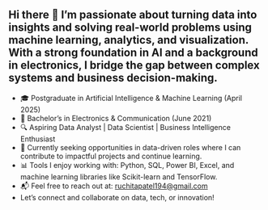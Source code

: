 ## Hi there 👋 I’m passionate about turning data into insights and solving real-world problems using machine learning, analytics, and visualization. With a strong foundation in AI and a background in electronics, I bridge the gap between complex systems and business decision-making.
- 🎓 Postgraduate in Artificial Intelligence & Machine Learning (April 2025) 
- 📡 Bachelor’s in Electronics & Communication (June 2021) 
- 🔍 Aspiring Data Analyst | Data Scientist | Business Intelligence Enthusiast
- 💼 Currently seeking opportunities in data-driven roles where I can contribute to impactful projects and continue learning. 
- 📊 Tools I enjoy working with: Python, SQL, Power BI, Excel, and machine learning libraries like Scikit-learn and TensorFlow.
- 📬 Feel free to reach out at: ruchitapatel194@gmail.com
- Let’s connect and collaborate on data, tech, or innovation!
<!--
**ruchitapatel194/ruchitapatel194** is a ✨ _special_ ✨ repository because its `README.md` (this file) appears on your GitHub profile.

Here are some ideas to get you started:

- 🔭 I’m currently working on ...
- 🌱 I’m currently learning ...
- 👯 I’m looking to collaborate on ...
- 🤔 I’m looking for help with ...
- 💬 Ask me about ...
- 📫 How to reach me: ...
- 😄 Pronouns: ...
- ⚡ Fun fact: ...
-->
